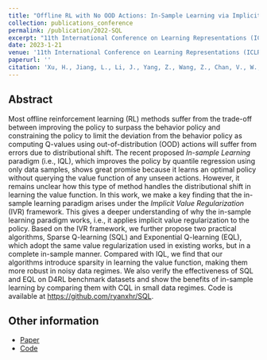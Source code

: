 ```yaml
---
title: "Offline RL with No OOD Actions: In-Sample Learning via Implicit Value Regularization"
collection: publications_conference
permalink: /publication/2022-SQL
excerpt: "11th International Conference on Learning Representations (ICLR 2023)."
date: 2023-1-21
venue: '11th International Conference on Learning Representations (ICLR 2023).'
paperurl: ''
citation: 'Xu, H., Jiang, L., Li, J., Yang, Z., Wang, Z., Chan, V., W., K., and <b>Zhan, X.</b>. Offline RL with No OOD Actions: In-Sample Learning via Implicit Value Regularization. In the <i>11th International Conference on Learning Representations (ICLR 2023) <b>(oral)</b></i>.'
---
```


Abstract
---

Most offline reinforcement learning (RL) methods suffer from the trade-off between improving the policy to surpass the behavior policy and constraining the policy to limit the deviation from the behavior policy as computing Q-values using out-of-distribution (OOD) actions will suffer from errors due to distributional shift. The recent proposed <i>In-sample Learning</i> paradigm (i.e., IQL), which improves the policy by quantile regression using only data samples, shows great promise because it learns an optimal policy without querying the value function of any unseen actions. However, it remains unclear how this type of method handles the distributional shift in learning the value function. In this work, we make a key finding that the in-sample learning paradigm arises under the <i>Implicit Value Regularization</i> (IVR) framework. This gives a deeper understanding of why the in-sample learning paradigm works, i.e., it applies implicit value regularization to the policy. Based on the IVR framework, we further propose two practical algorithms, Sparse Q-learning (SQL) and Exponential Q-learning (EQL), which adopt the same value regularization used in existing works, but in a complete in-sample manner. Compared with IQL, we find that our algorithms introduce sparsity in learning the value function, making them more robust in noisy data regimes. We also verify the effectiveness of SQL and EQL on D4RL benchmark datasets and show the benefits of in-sample learning by comparing them with CQL in small data regimes. Code is available at https://github.com/ryanxhr/SQL.

Other information
---
* [Paper](https://openreview.net/forum?id=ueYYgo2pSSU)
* [Code](https://github.com/ryanxhr/SQL)